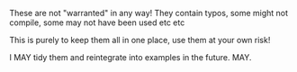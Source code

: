 These are not "warranted" in any way!
They contain typos, some might not compile, some may not have been used etc etc

This is purely to keep them all in one place, use them at your own risk!

I MAY tidy them and reintegrate into examples in the future. MAY.
